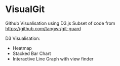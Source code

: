 # VisualGit
Github Visualisation using D3.js
Subset of code from https://github.com/tangwr/git-guard

D3 Visualisation:
- Heatmap
- Stacked Bar Chart
- Interactive Line Graph with view finder
